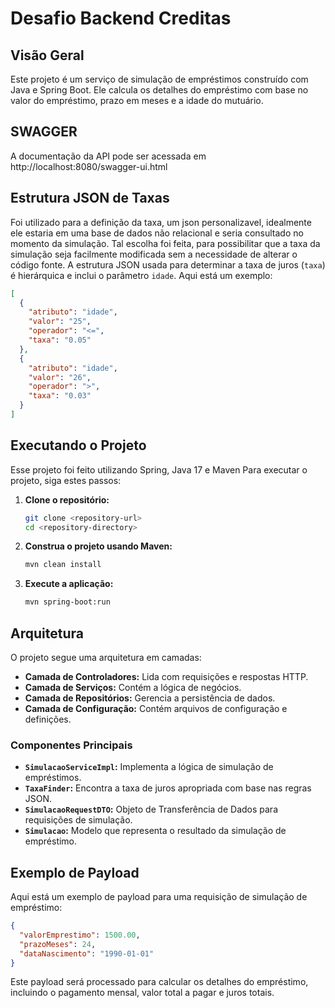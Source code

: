 

# Desafio Backend Creditas

## Visão Geral
Este projeto é um serviço de simulação de empréstimos construído com Java e Spring Boot. Ele calcula os detalhes do empréstimo com base no valor do empréstimo, prazo em meses e a idade do mutuário.
## SWAGGER 
A documentação da API pode ser acessada em http://localhost:8080/swagger-ui.html
## Estrutura JSON de Taxas
Foi utilizado para a definição da taxa, um json personalizavel, idealmente ele estaria em uma base de dados não relacional e seria consultado no momento da simulação.
Tal escolha foi feita, para possibilitar que a taxa da simulação seja facilmente modificada sem a necessidade de alterar o código fonte. 
A estrutura JSON usada para determinar a taxa de juros (`taxa`) é hierárquica e inclui o parâmetro `idade`. Aqui está um exemplo:

```json
[
  {
    "atributo": "idade",
    "valor": "25",
    "operador": "<=",
    "taxa": "0.05"  
  },
  {
    "atributo": "idade",
    "valor": "26",
    "operador": ">",
    "taxa": "0.03"
  }
]
```

## Executando o Projeto
Esse projeto foi feito utilizando Spring, Java 17 e Maven
Para executar o projeto, siga estes passos:

1. **Clone o repositório:**
   ```sh
   git clone <repository-url>
   cd <repository-directory>
   ```

2. **Construa o projeto usando Maven:**
   ```sh
   mvn clean install
   ```

3. **Execute a aplicação:**
   ```sh
   mvn spring-boot:run
   ```

## Arquitetura
O projeto segue uma arquitetura em camadas:

- **Camada de Controladores:** Lida com requisições e respostas HTTP.
- **Camada de Serviços:** Contém a lógica de negócios.
- **Camada de Repositórios:** Gerencia a persistência de dados.
- **Camada de Configuração:** Contém arquivos de configuração e definições.

### Componentes Principais
- **`SimulacaoServiceImpl`:** Implementa a lógica de simulação de empréstimos.
- **`TaxaFinder`:** Encontra a taxa de juros apropriada com base nas regras JSON.
- **`SimulacaoRequestDTO`:** Objeto de Transferência de Dados para requisições de simulação.
- **`Simulacao`:** Modelo que representa o resultado da simulação de empréstimo.

## Exemplo de Payload
Aqui está um exemplo de payload para uma requisição de simulação de empréstimo:

```json
{
  "valorEmprestimo": 1500.00,
  "prazoMeses": 24,
  "dataNascimento": "1990-01-01"
}
```
Este payload será processado para calcular os detalhes do empréstimo, incluindo o pagamento mensal, valor total a pagar e juros totais.

